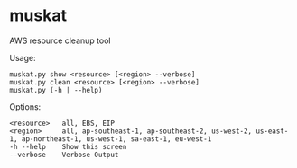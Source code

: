 muskat
======
  
AWS resource cleanup tool  
  
Usage:  

    muskat.py show <resource> [<region> --verbose]  
    muskat.py clean <resource> [<region> --verbose]  
    muskat.py (-h | --help)  
  
  
Options:  

    <resource>   all, EBS, EIP  
	<region>     all, ap-southeast-1, ap-southeast-2, us-west-2, us-east-1, ap-northeast-1, us-west-1, sa-east-1, eu-west-1  	
	-h --help    Show this screen  
    --verbose    Verbose Output  
  
